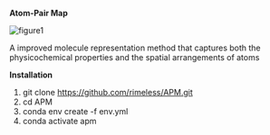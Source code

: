 **Atom-Pair Map**

![figure1](https://github.com/rimeless/APM/assets/48581374/f0dcb2a3-6785-4988-8fea-b4c9b88b56d1)

A improved molecule representation method that captures both the physicochemical properties and the spatial arrangements of atoms

**Installation**

1. git clone https://github.com/rimeless/APM.git
2. cd APM
3. conda env create -f env.yml
4. conda activate apm

